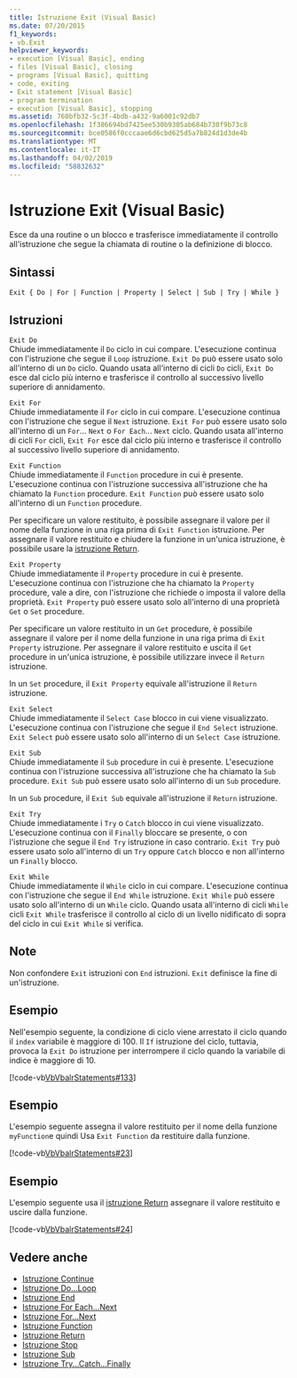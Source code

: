 ```yaml
---
title: Istruzione Exit (Visual Basic)
ms.date: 07/20/2015
f1_keywords:
- vb.Exit
helpviewer_keywords:
- execution [Visual Basic], ending
- files [Visual Basic], closing
- programs [Visual Basic], quitting
- code, exiting
- Exit statement [Visual Basic]
- program termination
- execution [Visual Basic], stopping
ms.assetid: 760bfb32-5c3f-4bdb-a432-9a6001c92db7
ms.openlocfilehash: 1f386694bd7425ee530b9305ab684b730f9b73c8
ms.sourcegitcommit: bce0586f0cccaae6d6cbd625d5a7b824d1d3de4b
ms.translationtype: MT
ms.contentlocale: it-IT
ms.lasthandoff: 04/02/2019
ms.locfileid: "58832632"
---
```

# <a name="exit-statement-visual-basic"></a>Istruzione Exit (Visual Basic)
Esce da una routine o un blocco e trasferisce immediatamente il controllo all'istruzione che segue la chiamata di routine o la definizione di blocco.  
  
## <a name="syntax"></a>Sintassi  
  
```  
Exit { Do | For | Function | Property | Select | Sub | Try | While }  
```  
  
## <a name="statements"></a>Istruzioni  
 `Exit Do`  
 Chiude immediatamente il `Do` ciclo in cui compare. L'esecuzione continua con l'istruzione che segue il `Loop` istruzione. `Exit Do` può essere usato solo all'interno di un `Do` ciclo. Quando usata all'interno di cicli `Do` cicli, `Exit Do` esce dal ciclo più interno e trasferisce il controllo al successivo livello superiore di annidamento.  
  
 `Exit For`  
 Chiude immediatamente il `For` ciclo in cui compare. L'esecuzione continua con l'istruzione che segue il `Next` istruzione. `Exit For` può essere usato solo all'interno di un `For`... `Next` o `For Each`... `Next` ciclo. Quando usata all'interno di cicli `For` cicli, `Exit For` esce dal ciclo più interno e trasferisce il controllo al successivo livello superiore di annidamento.  
  
 `Exit Function`  
 Chiude immediatamente il `Function` procedure in cui è presente. L'esecuzione continua con l'istruzione successiva all'istruzione che ha chiamato la `Function` procedure. `Exit Function` può essere usato solo all'interno di un `Function` procedure.  
  
 Per specificare un valore restituito, è possibile assegnare il valore per il nome della funzione in una riga prima di `Exit Function` istruzione. Per assegnare il valore restituito e chiudere la funzione in un'unica istruzione, è possibile usare la [istruzione Return](../../../visual-basic/language-reference/statements/return-statement.md).  
  
 `Exit Property`  
 Chiude immediatamente il `Property` procedure in cui è presente. L'esecuzione continua con l'istruzione che ha chiamato la `Property` procedure, vale a dire, con l'istruzione che richiede o imposta il valore della proprietà. `Exit Property` può essere usato solo all'interno di una proprietà `Get` o `Set` procedure.  
  
 Per specificare un valore restituito in un `Get` procedure, è possibile assegnare il valore per il nome della funzione in una riga prima di `Exit Property` istruzione. Per assegnare il valore restituito e uscita il `Get` procedure in un'unica istruzione, è possibile utilizzare invece il `Return` istruzione.  
  
 In un `Set` procedure, il `Exit Property` equivale all'istruzione il `Return` istruzione.  
  
 `Exit Select`  
 Chiude immediatamente il `Select Case` blocco in cui viene visualizzato. L'esecuzione continua con l'istruzione che segue il `End Select` istruzione. `Exit Select` può essere usato solo all'interno di un `Select Case` istruzione.  
  
 `Exit Sub`  
 Chiude immediatamente il `Sub` procedure in cui è presente. L'esecuzione continua con l'istruzione successiva all'istruzione che ha chiamato la `Sub` procedure. `Exit Sub` può essere usato solo all'interno di un `Sub` procedure.  
  
 In un `Sub` procedure, il `Exit Sub` equivale all'istruzione il `Return` istruzione.  
  
 `Exit Try`  
 Chiude immediatamente i `Try` o `Catch` blocco in cui viene visualizzato. L'esecuzione continua con il `Finally` bloccare se presente, o con l'istruzione che segue il `End Try` istruzione in caso contrario. `Exit Try` può essere usato solo all'interno di un `Try` oppure `Catch` blocco e non all'interno un `Finally` blocco.  
  
 `Exit While`  
 Chiude immediatamente il `While` ciclo in cui compare. L'esecuzione continua con l'istruzione che segue il `End While` istruzione. `Exit While` può essere usato solo all'interno di un `While` ciclo. Quando usata all'interno di cicli `While` cicli `Exit While` trasferisce il controllo al ciclo di un livello nidificato di sopra del ciclo in cui `Exit While` si verifica.  
  
## <a name="remarks"></a>Note  
 Non confondere `Exit` istruzioni con `End` istruzioni. `Exit` definisce la fine di un'istruzione.  
  
## <a name="example"></a>Esempio  
 Nell'esempio seguente, la condizione di ciclo viene arrestato il ciclo quando il `index` variabile è maggiore di 100. Il `If` istruzione del ciclo, tuttavia, provoca la `Exit Do` istruzione per interrompere il ciclo quando la variabile di indice è maggiore di 10.  
  
 [!code-vb[VbVbalrStatements#133](~/samples/snippets/visualbasic/VS_Snippets_VBCSharp/VbVbalrStatements/VB/class10.vb#133)]  
  
## <a name="example"></a>Esempio  
 L'esempio seguente assegna il valore restituito per il nome della funzione `myFunction`e quindi Usa `Exit Function` da restituire dalla funzione.  
  
 [!code-vb[VbVbalrStatements#23](~/samples/snippets/visualbasic/VS_Snippets_VBCSharp/VbVbalrStatements/VB/Class1.vb#23)]  
  
## <a name="example"></a>Esempio  
 L'esempio seguente usa il [istruzione Return](../../../visual-basic/language-reference/statements/return-statement.md) assegnare il valore restituito e uscire dalla funzione.  
  
 [!code-vb[VbVbalrStatements#24](~/samples/snippets/visualbasic/VS_Snippets_VBCSharp/VbVbalrStatements/VB/Class1.vb#24)]  
  
## <a name="see-also"></a>Vedere anche

- [Istruzione Continue](../../../visual-basic/language-reference/statements/continue-statement.md)
- [Istruzione Do...Loop](../../../visual-basic/language-reference/statements/do-loop-statement.md)
- [Istruzione End](../../../visual-basic/language-reference/statements/end-statement.md)
- [Istruzione For Each...Next](../../../visual-basic/language-reference/statements/for-each-next-statement.md)
- [Istruzione For...Next](../../../visual-basic/language-reference/statements/for-next-statement.md)
- [Istruzione Function](../../../visual-basic/language-reference/statements/function-statement.md)
- [Istruzione Return](../../../visual-basic/language-reference/statements/return-statement.md)
- [Istruzione Stop](../../../visual-basic/language-reference/statements/stop-statement.md)
- [Istruzione Sub](../../../visual-basic/language-reference/statements/sub-statement.md)
- [Istruzione Try...Catch...Finally](../../../visual-basic/language-reference/statements/try-catch-finally-statement.md)
